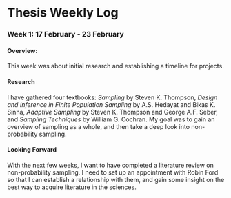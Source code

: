 Thesis Weekly Log
================

### Week 1: 17 February - 23 February

#### Overview:

This week was about initial research and establishing a timeline for
projects.

#### Research

I have gathered four textbooks: *Sampling* by Steven K. Thompson,
*Design and Inference in Finite Population Sampling* by A.S. Hedayat and
Bikas K. Sinha, *Adaptive Sampling* by Steven K. Thompson and George
A.F. Seber, and *Sampling Techniques* by William G. Cochran. My goal was
to gain an overview of sampling as a whole, and then take a deep look
into non-probability sampling.

#### Looking Forward

With the next few weeks, I want to have completed a literature review on
non-probability sampling. I need to set up an appointment with Robin
Ford so that I can establish a relationship with them, and gain some
insight on the best way to acquire literature in the sciences.
